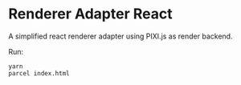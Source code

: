 # Renderer Adapter React
A simplified react renderer adapter using PIXI.js as render backend.

Run:

```
yarn
parcel index.html
```
